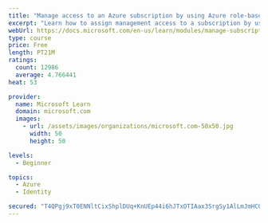 ```yaml
---
title: "Manage access to an Azure subscription by using Azure role-based access control (RBAC)"
excerpt: "Learn how to assign management access to a subscription by using Azure role-based access control."
webUrl: https://docs.microsoft.com/en-us/learn/modules/manage-subscription-access-azure-rbac/
type: course
price: Free
length: PT21M
ratings:
  count: 12986
  average: 4.766441
heat: 53

provider:
  name: Microsoft Learn
  domain: microsoft.com
  images:
    - url: /assets/images/organizations/microsoft.com-50x50.jpg
      width: 50
      height: 50

levels:
  - Beginner

topics:
  - Azure
  - Identity

secured: "T4QPgj9xT0ENNltCixShplDUq+KnUEp44i6hJTxOTIAax3SrgSy1AlLmJmHC0cgB8yUh6jQDlR1doJiYUN1bkDjTO8gFDCYJxRzBymvVEaXfmfC2r+Wszzxh1Dc24xr8vAViz24cJs1Uum6Ab8Lqi/mTXPJl5JuWZyHJIV3u41r7Hcpb2pUWno+ofd573WQ4S4QS1UDTFieyIyVPfUwHtbdwH4m0rOFfekmgPRrxnxk08Nx89y5yfAgmjEADEbZIprIvOny00W+CYlCvTLPvVnnD0vUZxVkYibbj3oa6uSL1DGXxqr6vXHLsdKZb3Vcsixi5XCUB0pTjf9tTRI+SsnXN+gzFZuEJXdzlxw55J/L9ykZGJmf4EkSPoJB/kv72EaEz5jmRCjVfPdn2pUs3lek2ngUKgllJs9KhFL7U3lwyAgTTgcTyBBfm1g7ghCzp;O6QLDNDeKWoYiC2Cx1VrUA=="
---
```


